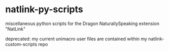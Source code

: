 natlink-py-scripts
==================

miscellaneous python scripts for the Dragon NaturallySpeaking extension "NatLink"

deprecated: my current unimacro user files are contained within my natlink-custom-scripts repo    
